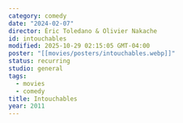```yaml
---
category: comedy
date: "2024-02-07"
director: Éric Toledano & Olivier Nakache
id: intouchables
modified: 2025-10-29 02:15:05 GMT-04:00
poster: "[[movies/posters/intouchables.webp]]"
status: recurring
studio: general
tags:
  - movies
  - comedy
title: Intouchables
year: 2011
---
```

